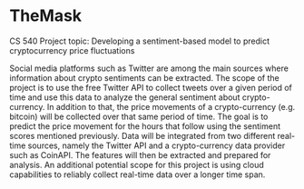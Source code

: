 # TheMask
CS 540
Project topic: Developing a sentiment-based model to predict cryptocurrency price fluctuations

Social media platforms such as Twitter are among the main sources where information about crypto sentiments can be extracted. The scope of the project is to use the free Twitter API to collect tweets over a given period of time and use this data to analyze the general sentiment about crypto-currency. In addition to that, the price movements of a crypto-currency (e.g. bitcoin) will be collected over that same period of time. The goal is to predict the price movement for the hours that follow using the sentiment scores mentioned previously. Data will be integrated from two different real-time sources, namely the Twitter API and a crypto-currency data provider such as CoinAPI. The features will then be extracted and prepared for analysis. An additional potential scope for this project is using cloud capabilities to reliably collect real-time data over a longer time span.
